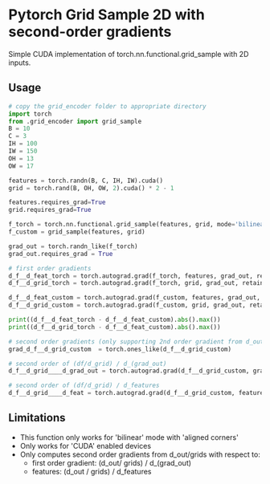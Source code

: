 # Pytorch Grid Sample 2D with second-order gradients
Simple CUDA implementation of torch.nn.functional.grid_sample with 2D inputs.

## Usage
```python
# copy the grid_encoder folder to appropriate directory
import torch
from .grid_encoder import grid_sample
B = 10
C = 3
IH = 100
IW = 150
OH = 13
OW = 17

features = torch.randn(B, C, IH, IW).cuda()
grid = torch.rand(B, OH, OW, 2).cuda() * 2 - 1

features.requires_grad=True
grid.requires_grad=True

f_torch = torch.nn.functional.grid_sample(features, grid, mode='bilinear', align_corners=True)
f_custom = grid_sample(features, grid)

grad_out = torch.randn_like(f_torch)
grad_out.requires_grad = True

# first order gradients
d_f__d_feat_torch = torch.autograd.grad(f_torch, features, grad_out, retain_graph=True, create_graph=True, allow_unused=True)[0]
d_f__d_grid_torch = torch.autograd.grad(f_torch, grid, grad_out, retain_graph=True, create_graph=True, allow_unused=True)[0]

d_f__d_feat_custom = torch.autograd.grad(f_custom, features, grad_out, retain_graph=True, create_graph=True, allow_unused=True)[0]
d_f__d_grid_custom = torch.autograd.grad(f_custom, grid, grad_out, retain_graph=True, create_graph=True, allow_unused=True)[0]

print((d_f__d_feat_torch - d_f__d_feat_custom).abs().max())
print((d_f__d_grid_torch - d_f__d_feat_custom).abs().max())

# second order gradients (only supporting 2nd order gradient from d_out/grids as of now)
grad_d_f__d_grid_custom  = torch.ones_like(d_f__d_grid_custom)

# second order of (df/d_grid) / d_(grad_out)
d_f__d_grid____d_grad_out = torch.autograd.grad(d_f__d_grid_custom, grad_out, grad_d_f__d_grid_custom, retain_graph=True, create_graph=True, allow_unused=True)[0]

# second order of (df/d_grid) / d_features
d_f__d_grid____d_feat = torch.autograd.grad(d_f__d_grid_custom, features, grad_d_f__d_grid_custom, retain_graph=True, create_graph=True, allow_unused=True)[0]
```

## Limitations
- This function only works for 'bilinear' mode with 'aligned corners'
- Only works for 'CUDA' enabled devices
- Only computes second order gradients from d_out/grids with respect to:
  - first order gradient: (d_out/ grids) / d_(grad_out)
  - features: (d_out / grids) / d_features

